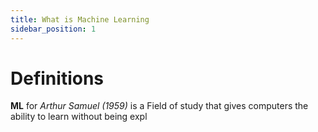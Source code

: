 ```yaml
---
title: What is Machine Learning
sidebar_position: 1
---
```


# Definitions

**ML** for _Arthur Samuel (1959)_ is a Field of study that gives computers the ability to learn without being expl
